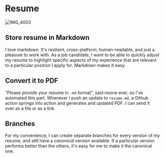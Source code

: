 # Resume

![IMG_4003](https://github.com/rosnovsky/resume/assets/2508576/1925d49d-73fa-4db2-b4ed-a1ec12cb3be3)

## Store resume in Markdown

I love markdown. It's resilient, cross-platform, human-readable, and just a pleasure to work with. As a job candidate, I want to be able to quickly adjust my resume to highlight specific aspects of my experience that are relevant to a particular position I apply for. Markdown makes it easy.

## Convert it to PDF

"Please provide your resume in `.md` format", said noone ever, so I've automated this part. Whenever I push an update to `resume.md`, a Github action springs into action and generates and updated PDF. I can send it over as a file or as a link.

## Branches

For my convenience, I can create separate branches for every version of my resume, and still have a _canonical_ version available. If a particular version performs better than the others, it's easy for me to make it the canonical one. 
